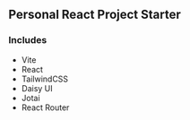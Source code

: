 ## Personal React Project Starter

### Includes
- Vite
- React
- TailwindCSS
- Daisy UI
- Jotai
- React Router